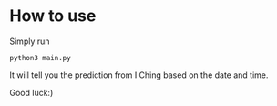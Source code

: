 # How to use

Simply run

```
python3 main.py
```
It will tell you the prediction from I Ching based on the date and time.

Good luck:)